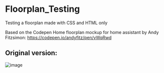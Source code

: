 # Floorplan_Testing
Testing a floorplan made with CSS and HTML only

Based on the Codepen Home floorplan mockup for home assistant by Andy Fitzsimon: https://codepen.io/andyfitz/pen/vWqRwd

## Original version: ##
![image](https://github.com/user-attachments/assets/da375c09-e9d1-4ba1-8537-ebd454d06be1)
